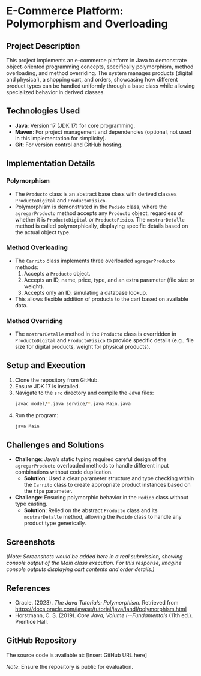 # E-Commerce Platform: Polymorphism and Overloading

## Project Description
This project implements an e-commerce platform in Java to demonstrate object-oriented programming concepts, specifically polymorphism, method overloading, and method overriding. The system manages products (digital and physical), a shopping cart, and orders, showcasing how different product types can be handled uniformly through a base class while allowing specialized behavior in derived classes.

## Technologies Used
- **Java**: Version 17 (JDK 17) for core programming.
- **Maven**: For project management and dependencies (optional, not used in this implementation for simplicity).
- **Git**: For version control and GitHub hosting.

## Implementation Details

### Polymorphism
- The `Producto` class is an abstract base class with derived classes `ProductoDigital` and `ProductoFisico`.
- Polymorphism is demonstrated in the `Pedido` class, where the `agregarProducto` method accepts any `Producto` object, regardless of whether it is `ProductoDigital` or `ProductoFisico`. The `mostrarDetalle` method is called polymorphically, displaying specific details based on the actual object type.

### Method Overloading
- The `Carrito` class implements three overloaded `agregarProducto` methods:
  1. Accepts a `Producto` object.
  2. Accepts an ID, name, price, type, and an extra parameter (file size or weight).
  3. Accepts only an ID, simulating a database lookup.
- This allows flexible addition of products to the cart based on available data.

### Method Overriding
- The `mostrarDetalle` method in the `Producto` class is overridden in `ProductoDigital` and `ProductoFisico` to provide specific details (e.g., file size for digital products, weight for physical products).

## Setup and Execution
1. Clone the repository from GitHub.
2. Ensure JDK 17 is installed.
3. Navigate to the `src` directory and compile the Java files:
   ```bash
   javac model/*.java service/*.java Main.java
   ```
4. Run the program:
   ```bash
   java Main
   ```

## Challenges and Solutions
- **Challenge**: Java’s static typing required careful design of the `agregarProducto` overloaded methods to handle different input combinations without code duplication.
  - **Solution**: Used a clear parameter structure and type checking within the `Carrito` class to create appropriate product instances based on the `tipo` parameter.
- **Challenge**: Ensuring polymorphic behavior in the `Pedido` class without type casting.
  - **Solution**: Relied on the abstract `Producto` class and its `mostrarDetalle` method, allowing the `Pedido` class to handle any product type generically.

## Screenshots
*(Note: Screenshots would be added here in a real submission, showing console output of the Main class execution. For this response, imagine console outputs displaying cart contents and order details.)*

## References
- Oracle. (2023). *The Java Tutorials: Polymorphism*. Retrieved from https://docs.oracle.com/javase/tutorial/java/IandI/polymorphism.html
- Horstmann, C. S. (2019). *Core Java, Volume I--Fundamentals* (11th ed.). Prentice Hall.

## GitHub Repository
The source code is available at: [Insert GitHub URL here]

*Note*: Ensure the repository is public for evaluation.